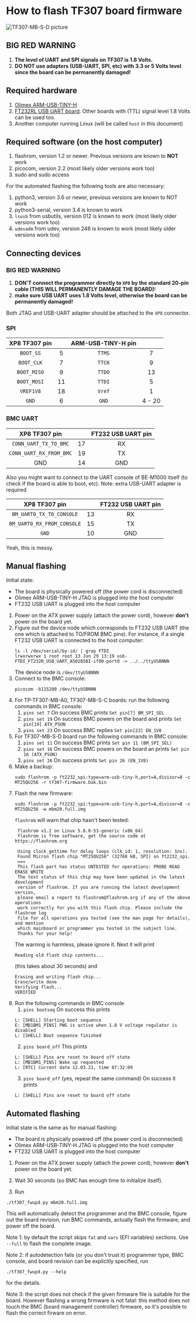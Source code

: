 # How to flash TF307 board firmware

![TF307-MB-S-D picture](tf307-mb-s-d-small.jpg)

## BIG RED WARNING

1. **The level of UART and SPI signals on TF307 is 1.8 Volts.**
2. **DO NOT use adapters (USB-UART, SPI, etc) with 3.3 or 5 Volts
level since the board can be permanently damaged!**


## Required hardware

1. [Olimex ARM-USB-TINY-H](https://www.olimex.com/Products/ARM/JTAG/ARM-USB-TINY-H)
2. [FT232RL USB UART board](https://a.aliexpress.com/_9uurjK).
   Other boards with (TTL) signal level 1.8 Volts can be used too.
3. Another computer running Linux (will be called `host` in this document)


## Required software (on the host computer)

1. flashrom, version 1.2 or newer. Previous versions are known to **NOT** work
2. picocom, version 2.2 (most likely older versions work too)
3. sudo and sudo access

For the automated flashing the following tools are also necessary:

1. python3, version 3.6 or newer, previous versions are known to NOT work
2. python3-serial, version 3.4 is known to work
3. `lsusb` from usbutils, version 012 is known to work (most likely older versions work too)
4. `udevadm` from udev, version 246 is known to work (most likely older versions work too)


## Connecting devices

### **BIG RED WARNING**

1. **DON'T connect the programmer directly to `XP8` by the standard 20-pin cable (THIS WILL PERMANENTLY DAMAGE THE BOARD)**!
2. **make sure USB UART uses 1.8 Volts level, otherwise the board can be permanently damaged!**

Both JTAG and USB-UART adapter should be attached to the `XP8` connector.

### SPI

| XP8 TF307 pin |       |  ARM-USB-TINY-H pin  |        |
| :-----------: | :---: | :-----------------:  | :----: |
|  `BOOT_SS`    |   5   |      `TTMS`          |   7    |
|  `BOOT_CLK`   |   7   |      `TTCK`          |   9    |
|  `BOOT_MISO`  |   9   |      `TTDO`          |   13   |
|  `BOOT_MOSI`  |   11  |      `TTDI`          |   5    |
|  `VREF1V8`    |   18  |      `Vref`          |   1    |
|  `GND`        |   6   |      `GND`           | 4 - 20 |

### BMC UART

|     XP8 TF307 pin        |       | FT232 USB UART pin |
| :----------------------: | :---: | :----------------: |
|  `CONN_UART_TX_TO_BMC`   |   17  |       RX           |
|  `CONN_UART_RX_FROM_BMC` |   19  |       TX           |
|   GND                    |   14  |       GND          |


Also you might want to connect to the UART console of BE-M1000 itself
(to check if the board is able to boot, etc).
Note: extra USB-UART adapter is required

|     XP8 TF307 pin           |       | FT232 USB UART pin |
| :-------------------------: | :---: | :----------------: |
|  `BM_UART0_TX_TO_CONSOLE`   |   13  |       RX           |
|  `BM_UART0_RX_FROM_CONSOLE` |   15  |       TX           |
|  `GND`                      |   10  |       GND          |


Yeah, this is messy.


## Manual flashing

Initial state: 

* The board is physically powered off (the power cord is disconnected)
* Olimex ARM-USB-TINY-H JTAG is plugged into the host computer
* FT232 USB UART is plugged into the host computer

1. Power on the ATX power supply (attach the power cord), however **don't** power on the board yet.
2. Figure out the device node which corresponds to FT232 USB UART (the one which
   is attached to TO/FROM BMC pins). For instance, if a single FT232 USB UART
   is connected to the host computer:
   ```
   ls -l /dev/serial/by-id/ | grep FTDI
   lrwxrwxrwx 1 root root 13 Jun 29 13:19 usb-FTDI_FT232R_USB_UART_A50285BI-if00-port0 -> ../../ttyUSBNNN
   ```
   The device node is `/dev/ttyUSBNNN`
3. Connect to the BMC console:
   ```
   picocom -b115200 /dev/ttyUSBNNN
   ```
4. For TP-TF307-MB-A0, TF307-MB-S-C boards: run the following commands in BMC console:
   1. `pins set 7`
   On success BMC prints `Set pin[7] BM_SPI_SEL`
   2. `pins set 19`
   On success BMC powers on the board and prints `Set pin[19] ATX_PSON`
   3. `pins set 23`
   On success BMC replies `Set pin[23] EN_1V8`
5. For TF307-MB-S-D board run the following commands in BMC console:
   1. `pins set 11`
   On success BMC prints `Set pin 11 (BM_SPI_SEL)`
   2. `pins set 16`
   On success BMC powers on the board an prints `Set pin 16 (ATX_PSON)`
   3. `pins set 26`
   On success prints `Set pin 26 (EN_1V8)`
6. Make a backup:
   ```
   sudo flashrom -p ft2232_spi:type=arm-usb-tiny-h,port=A,divisor=8 -c MT25QU256 -r tf307-firmware.bak.bin
   ```
7. Flash the new firmware:
   ```
   sudo flashrom -p ft2232_spi:type=arm-usb-tiny-h,port=A,divisor=8 -c MT25QU256 -w mbm20.full.img
   ```
   `flashrom` will warn that chip hasn't been tested:
   ```
    flashrom v1.2 on Linux 5.8.0-53-generic (x86_64)
    flashrom is free software, get the source code at https://flashrom.org

    Using clock_gettime for delay loops (clk_id: 1, resolution: 1ns).
    Found Micron flash chip "MT25QU256" (32768 kB, SPI) on ft2232_spi.
    ===
    This flash part has status UNTESTED for operations: PROBE READ ERASE WRITE
    The test status of this chip may have been updated in the latest development
    version of flashrom. If you are running the latest development version,
    please email a report to flashrom@flashrom.org if any of the above operations
    work correctly for you with this flash chip. Please include the flashrom log
    file for all operations you tested (see the man page for details), and mention
    which mainboard or programmer you tested in the subject line.
    Thanks for your help!
   ```
   The warning is harmless, please ignore it.
   Next it will print
   ```
   Reading old flash chip contents...
   ```
   (this takes about 30 seconds)
   and
   ```
   Erasing and writing flash chip...
   Erase/write done
   Verifying flash...
   VERIFIED
   ```
8. Run the following commands in BMC console
   1. `pins bootseq`
   On success this prints
   ```
   L: [SHELL] Starting boot sequence
   E: [MB1BM1_PINS] PWG is active when 1.8 V voltage regulator is disabled
   L: [SHELL] Boot sequence finished
   ```
   2. `pins board_off`
   This prints
   ```
   L: [SHELL] Pins are reset to board off state
   L: [MB1BM1_PINS] Wake up requested
   L: [RTC] Current date 12.03.21, time 07:32:09
   ```
   3. `pins board_off` (yes, repeat the same command)
   On success it prints
   ```
   L: [SHELL] Pins are reset to board off state
   ```

## Automated flashing

Initial state is the same as for manual flashing:

* The board is physically powered off (the power cord is disconnected)
* Olimex ARM-USB-TINY-H JTAG is plugged into the host computer
* FT232 USB UART is plugged into the host computer

1. Power on the ATX power supply (attach the power cord), however **don't** power on the board yet.
2. Wait 30 seconds (so BMC has enough time to initialize itself).

3. Run

```
./tf307_fwupd.py mbm20.full.img
```

This will automatically detect the programmer and the BMC console, figure
out the board revision, run BMC commands, actually flash the firmware,
and power off the board.

Note 1: by default the script skips `fat` and `vars` (EFI variables) sections.
Use `--full` to flash the complete image.

Note 2: if autodetection fails (or you don't trust it) programmer type,
BMC console, and board revision can be explicitly specified, run 
```
./tf307_fwupd.py --help
```
for the details.

Note 3: the script does not check if the given firmware file is suitable
for the board. However flashing a wrong firmware is not fatal: this method
does not touch the BMC (board management controller) firmware, so it's
possible to flash the correct firware on error.
